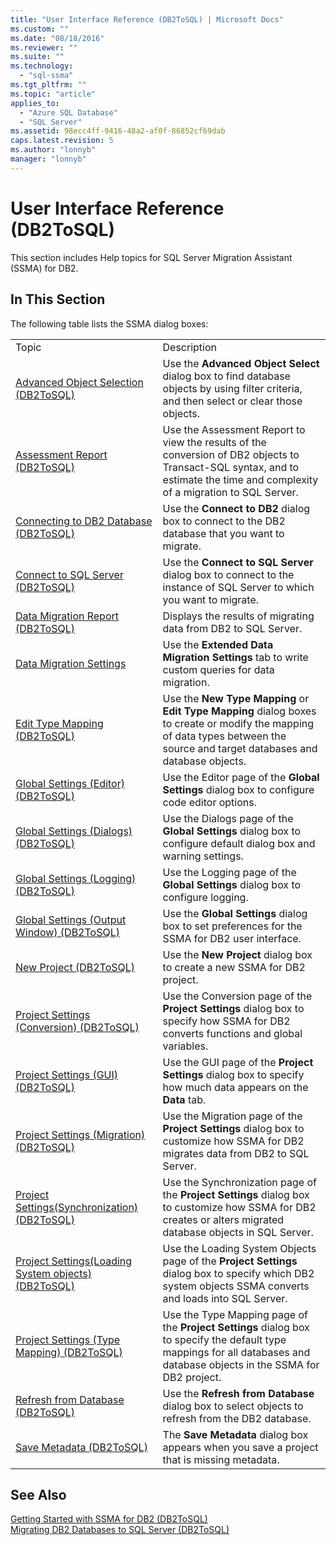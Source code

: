 ```yaml
---
title: "User Interface Reference (DB2ToSQL) | Microsoft Docs"
ms.custom: ""
ms.date: "08/18/2016"
ms.reviewer: ""
ms.suite: ""
ms.technology: 
  - "sql-ssma"
ms.tgt_pltfrm: ""
ms.topic: "article"
applies_to: 
  - "Azure SQL Database"
  - "SQL Server"
ms.assetid: 98ecc4ff-9416-48a2-af0f-86852cf69dab
caps.latest.revision: 5
ms.author: "lonnyb"
manager: "lonnyb"
---
```

# User Interface Reference (DB2ToSQL)
This section includes Help topics for SQL Server Migration Assistant (SSMA) for DB2.  
  
## In This Section  
The following table lists the SSMA dialog boxes:  
  
|||  
|-|-|  
|Topic|Description|  
|[Advanced Object Selection &#40;DB2ToSQL&#41;](../../ssma/db2/advanced-object-selection--db2tosql-.md)|Use the **Advanced Object Select** dialog box to find database objects by using filter criteria, and then select or clear those objects.|  
|[Assessment Report &#40;DB2ToSQL&#41;](../../ssma/db2/assessment-report--db2tosql-.md)|Use the Assessment Report to view the results of the conversion of DB2 objects to Transact-SQL syntax, and to estimate the time and complexity of a migration to SQL Server.|  
|[Connecting to DB2 Database &#40;DB2ToSQL&#41;](../../ssma/db2/connecting-to-db2-database--db2tosql-.md)|Use the **Connect to DB2** dialog box to connect to the DB2 database that you want to migrate.|  
|[Connect to SQL Server &#40;DB2ToSQL&#41;](../../ssma/db2/connect-to-sql-server--db2tosql-.md)|Use the **Connect to SQL Server** dialog box to connect to the instance of SQL Server to which you want to migrate.|  
|[Data Migration Report &#40;DB2ToSQL&#41;](../../ssma/db2/data-migration-report--db2tosql-.md)|Displays the results of migrating data from DB2 to SQL Server.|  
|[Data Migration Settings](http://msdn.microsoft.com/en-us/573e673e-a194-4cb2-9aba-aaac6e1a225c)|Use the **Extended Data Migration Settings** tab to write custom queries for data migration.|  
|[Edit Type Mapping &#40;DB2ToSQL&#41;](../../ssma/db2/edit-type-mapping--db2tosql-.md)|Use the **New Type Mapping** or **Edit Type Mapping** dialog boxes to create or modify the mapping of data types between the source and target databases and database objects.|  
|[Global Settings &#40;Editor&#41; &#40;DB2ToSQL&#41;](../../ssma/db2/global-settings--editor---db2tosql-.md)|Use the Editor page of the **Global Settings** dialog box to configure code editor options.|  
|[Global Settings &#40;Dialogs&#41; &#40;DB2ToSQL&#41;](../../ssma/db2/global-settings--dialogs---db2tosql-.md)|Use the Dialogs page of the **Global Settings** dialog box to configure default dialog box and warning settings.|  
|[Global Settings &#40;Logging&#41; &#40;DB2ToSQL&#41;](../../ssma/db2/global-settings--logging---db2tosql-.md)|Use the Logging page of the **Global Settings** dialog box to configure logging.|  
|[Global Settings &#40;Output Window&#41; &#40;DB2ToSQL&#41;](../../ssma/db2/global-settings--output-window---db2tosql-.md)|Use the **Global Settings** dialog box to set preferences for the SSMA for DB2 user interface.|  
|[New Project &#40;DB2ToSQL&#41;](../../ssma/db2/new-project--db2tosql-.md)|Use the **New Project** dialog box to create a new SSMA for DB2 project.|  
|[Project Settings &#40;Conversion&#41; &#40;DB2ToSQL&#41;](../../ssma/db2/project-settings--conversion---db2tosql-.md)|Use the Conversion page of the **Project Settings** dialog box to specify how SSMA for DB2 converts functions and global variables.|  
|[Project Settings &#40;GUI&#41; &#40;DB2ToSQL&#41;](../../ssma/db2/project-settings--gui---db2tosql-.md)|Use the GUI page of the **Project Settings** dialog box to specify how much data appears on the **Data** tab.|  
|[Project Settings &#40;Migration&#41; &#40;DB2ToSQL&#41;](../../ssma/db2/project-settings--migration---db2tosql-.md)|Use the Migration page of the **Project Settings** dialog box to customize how SSMA for DB2 migrates data from DB2 to SQL Server.|  
|[Project Settings&#40;Synchronization&#41; &#40;DB2ToSQL&#41;](../../ssma/db2/project-settings-synchronization---db2tosql-.md)|Use the Synchronization page of the **Project Settings** dialog box to customize how SSMA for DB2 creates or alters migrated database objects in SQL Server.|  
|[Project Settings&#40;Loading System objects&#41; &#40;DB2ToSQL&#41;](../../ssma/db2/project-settings-loading-system-objects---db2tosql-.md)|Use the Loading System Objects page of the **Project Settings** dialog box to specify which DB2 system objects SSMA converts and loads into SQL Server.|  
|[Project Settings &#40;Type Mapping&#41; &#40;DB2ToSQL&#41;](../../ssma/db2/project-settings--type-mapping---db2tosql-.md)|Use the Type Mapping page of the **Project Settings** dialog box to specify the default type mappings for all databases and database objects in the SSMA for DB2 project.|  
|[Refresh from Database &#40;DB2ToSQL&#41;](../../ssma/db2/refresh-from-database--db2tosql-.md)|Use the **Refresh from Database** dialog box to select objects to refresh from the DB2 database.|  
|[Save Metadata &#40;DB2ToSQL&#41;](../../ssma/db2/save-metadata--db2tosql-.md)|The **Save Metadata** dialog box appears when you save a project that is missing metadata.|  
  
## See Also  
[Getting Started with SSMA for DB2 &#40;DB2ToSQL&#41;](../../ssma/db2/getting-started-with-ssma-for-db2--db2tosql-.md)  
[Migrating DB2 Databases to SQL Server &#40;DB2ToSQL&#41;](../../ssma/db2/migrating-db2-databases-to-sql-server--db2tosql-.md)  
  
